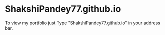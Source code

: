 # ShakshiPandey77.github.io
To view my portfolio just Type "ShakshiPandey77.github.io" in your address bar.
